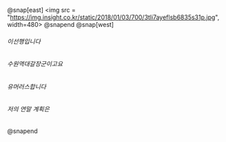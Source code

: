 @snap[east]
<img src = "https://img.insight.co.kr/static/2018/01/03/700/3tli7ayeflsb6835s31p.jpg", width=480>
@snapend
@snap[west]
###### 이선행입니다
###### 수원역대갈장군이고요
###### 유머러스합니다
###### 저의 연말 계획은
@snapend
